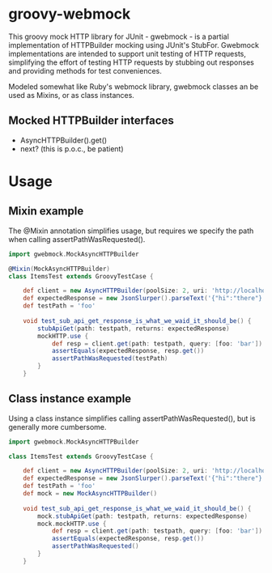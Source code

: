 groovy-webmock
==============

This groovy mock HTTP library for JUnit - gwebmock - is a partial implementation of HTTPBuilder mocking using JUnit's StubFor. Gwebmock implementations are intended to support unit testing of HTTP requests, simplifying the effort of testing HTTP requests by stubbing out responses and providing methods for test conveniences.

Modeled somewhat like Ruby's webmock library, gwebmock classes an be used as Mixins, or as class instances.

Mocked HTTPBuilder interfaces
-----------------------------

-   AsyncHTTPBuilder().get()
-   next? (this is p.o.c., be patient)

Usage
=====

Mixin example
-------------

The @Mixin annotation simplifies usage, but requires we specify the path when calling assertPathWasRequested().

```groovy
import gwebmock.MockAsyncHTTPBuilder

@Mixin(MockAsyncHTTPBuilder)
class ItemsTest extends GroovyTestCase {

    def client = new AsyncHTTPBuilder(poolSize: 2, uri: 'http://localhost', contentType: JSON)
    def expectedResponse = new JsonSlurper().parseText('{"hi":"there"}')
    def testPath = 'foo'
    
    void test_sub_api_get_response_is_what_we_waid_it_should_be() {
        stubApiGet(path: testpath, returns: expectedResponse)
        mockHTTP.use {
            def resp = client.get(path: testpath, query: [foo: 'bar']) {resp, json -> json }
            assertEquals(expectedResponse, resp.get())
            assertPathWasRequested(testPath)
        }
    }
```

Class instance example
----------------------

Using a class instance simplifies calling assertPathWasRequested(), but is generally more cumbersome.

```groovy
import gwebmock.MockAsyncHTTPBuilder

class ItemsTest extends GroovyTestCase {

    def client = new AsyncHTTPBuilder(poolSize: 2, uri: 'http://localhost', contentType: JSON)
    def expectedResponse = new JsonSlurper().parseText('{"hi":"there"}')
    def testPath = 'foo'
    def mock = new MockAsyncHTTPBuilder()
    
    void test_sub_api_get_response_is_what_we_waid_it_should_be() {
        mock.stubApiGet(path: testpath, returns: expectedResponse)
        mock.mockHTTP.use {
            def resp = client.get(path: testpath, query: [foo: 'bar']) {resp, json -> json }
            assertEquals(expectedResponse, resp.get())
            assertPathWasRequested()
        }
    }

```



